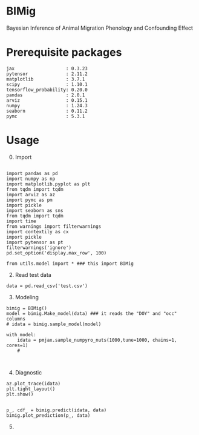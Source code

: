 # BIMig
Bayesian Inference of Animal Migration Phenology and Confounding Effect

# Prerequisite packages
```
jax                   : 0.3.23
pytensor              : 2.11.2
matplotlib            : 3.7.1
scipy                 : 1.10.1
tensorflow_probability: 0.20.0
pandas                : 2.0.1
arviz                 : 0.15.1
numpy                 : 1.24.3
seaborn               : 0.11.2
pymc                  : 5.3.1
```

# Usage
0. Import
```

import pandas as pd
import numpy as np
import matplotlib.pyplot as plt
from tqdm import tqdm
import arviz as az
import pymc as pm
import pickle
import seaborn as sns
from tqdm import tqdm
import time
from warnings import filterwarnings
import contextily as cx
import pickle
import pytensor as pt
filterwarnings('ignore')
pd.set_option('display.max_row', 100)

from utils.model import * ### this import BIMig

```

2. Read test data
```
data = pd.read_csv('test.csv')
```

3. Modeling
```
bimig = BIMig()
model = bimig.Make_model(data) ### it reads the "DOY" and "occ" columns
# idata = bimig.sample_model(model)

with model:
    idata = pmjax.sample_numpyro_nuts(1000,tune=1000, chains=1, cores=1)
    # 
    
    
```
4. Diagnostic
```
az.plot_trace(idata)
plt.tight_layout()
plt.show()


p_, cdf_ = bimig.predict(idata, data)
bimig.plot_prediction(p_, data)

```

5. 








